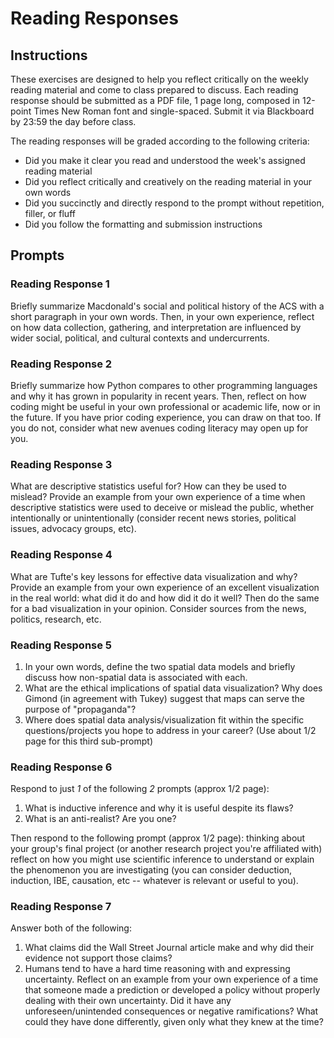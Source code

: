 # Reading Responses

## Instructions

These exercises are designed to help you reflect critically on the weekly reading material and come to class prepared to discuss. Each reading response should be submitted as a PDF file, 1 page long, composed in 12-point Times New Roman font and single-spaced. Submit it via Blackboard by 23:59 the day before class.

The reading responses will be graded according to the following criteria:

  - Did you make it clear you read and understood the week's assigned reading material
  - Did you reflect critically and creatively on the reading material in your own words
  - Did you succinctly and directly respond to the prompt without repetition, filler, or fluff
  - Did you follow the formatting and submission instructions

## Prompts

### Reading Response 1

Briefly summarize Macdonald's social and political history of the ACS with a short paragraph in your own words. Then, in your own experience, reflect on how data collection, gathering, and interpretation are influenced by wider social, political, and cultural contexts and undercurrents.

### Reading Response 2

Briefly summarize how Python compares to other programming languages and why it has grown in popularity in recent years. Then, reflect on how coding might be useful in your own professional or academic life, now or in the future. If you have prior coding experience, you can draw on that too. If you do not, consider what new avenues coding literacy may open up for you.

### Reading Response 3

What are descriptive statistics useful for? How can they be used to mislead? Provide an example from your own experience of a time when descriptive statistics were used to deceive or mislead the public, whether intentionally or unintentionally (consider recent news stories, political issues, advocacy groups, etc).

### Reading Response 4

What are Tufte's key lessons for effective data visualization and why? Provide an example from your own experience of an excellent visualization in the real world: what did it do and how did it do it well? Then do the same for a bad visualization in your opinion. Consider sources from the news, politics, research, etc.

### Reading Response 5

  1. In your own words, define the two spatial data models and briefly discuss how non-spatial data is associated with each.
  2. What are the ethical implications of spatial data visualization? Why does Gimond (in agreement with Tukey) suggest that maps can serve the purpose of "propaganda"?
  3. Where does spatial data analysis/visualization fit within the specific questions/projects you hope to address in your career? (Use about 1/2 page for this third sub-prompt)
  
  
### Reading Response 6

Respond to just *1* of the following *2* prompts (approx 1/2 page):

  1. What is inductive inference and why it is useful despite its flaws?
  2. What is an anti-realist? Are you one?

Then respond to the following prompt (approx 1/2 page): thinking about your group's final project (or another research project you're affiliated with) reflect on how you might use scientific inference to understand or explain the phenomenon you are investigating (you can consider deduction, induction, IBE, causation, etc -- whatever is relevant or useful to you).

### Reading Response 7

Answer both of the following:

  1. What claims did the Wall Street Journal article make and why did their evidence not support those claims?
  2. Humans tend to have a hard time reasoning with and expressing uncertainty. Reflect on an example from your own experience of a time that someone made a prediction or developed a policy without properly dealing with their own uncertainty. Did it have any unforeseen/unintended consequences or negative ramifications? What could they have done differently, given only what they knew at the time?
